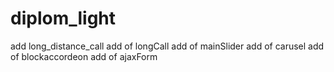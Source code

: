 # diplom_light

add long_distance_call
add of longCall
add of mainSlider
add of carusel
add of blockaccordeon
add of ajaxForm
